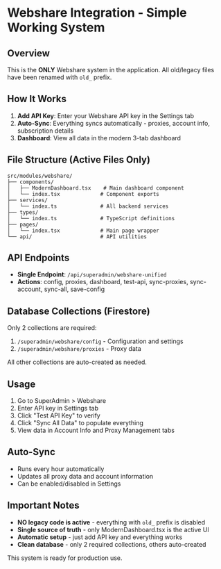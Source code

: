 # Webshare Integration - Simple Working System

## Overview
This is the **ONLY** Webshare system in the application. All old/legacy files have been renamed with `old_` prefix.

## How It Works
1. **Add API Key**: Enter your Webshare API key in the Settings tab
2. **Auto-Sync**: Everything syncs automatically - proxies, account info, subscription details
3. **Dashboard**: View all data in the modern 3-tab dashboard

## File Structure (Active Files Only)
```
src/modules/webshare/
├── components/
│   ├── ModernDashboard.tsx    # Main dashboard component
│   └── index.tsx             # Component exports
├── services/
│   └── index.ts              # All backend services
├── types/
│   └── index.ts              # TypeScript definitions
├── pages/
│   └── index.tsx             # Main page wrapper
└── api/                      # API utilities
```

## API Endpoints
- **Single Endpoint**: `/api/superadmin/webshare-unified`
- **Actions**: config, proxies, dashboard, test-api, sync-proxies, sync-account, sync-all, save-config

## Database Collections (Firestore)
Only 2 collections are required:
1. `/superadmin/webshare/config` - Configuration and settings
2. `/superadmin/webshare/proxies` - Proxy data

All other collections are auto-created as needed.

## Usage
1. Go to SuperAdmin > Webshare
2. Enter API key in Settings tab
3. Click "Test API Key" to verify
4. Click "Sync All Data" to populate everything
5. View data in Account Info and Proxy Management tabs

## Auto-Sync
- Runs every hour automatically
- Updates all proxy data and account information
- Can be enabled/disabled in Settings

## Important Notes
- **NO legacy code is active** - everything with `old_` prefix is disabled
- **Single source of truth** - only ModernDashboard.tsx is the active UI
- **Automatic setup** - just add API key and everything works
- **Clean database** - only 2 required collections, others auto-created

This system is ready for production use.
